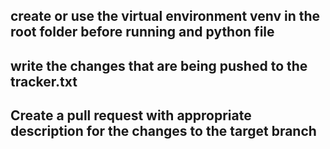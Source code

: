 ## create or use the virtual environment venv in the root folder before running and python file
## write the changes that are being pushed to the tracker.txt
## Create a pull request with appropriate description for the changes to the target branch
